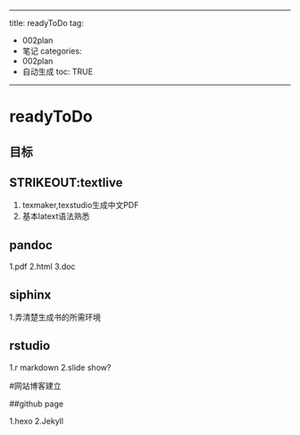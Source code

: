  
---
title: readyToDo 
tag: 
- 002plan 
- 笔记
categories:
- 002plan 
- 自动生成
toc: TRUE
---
 
<h1 id="readytodo">readyToDo</h1>
<h2 id="目标">目标</h2>
<h2 id="strikeouttextlive">STRIKEOUT:textlive</h2>
<ol style="list-style-type: decimal">
<li>texmaker,texstudio生成中文PDF</li>
<li>基本latext语法熟悉</li>
</ol>
<h2 id="pandoc">pandoc</h2>
<p>1.pdf 2.html 3.doc</p>
<h2 id="siphinx">siphinx</h2>
<p>1.弄清楚生成书的所需环境</p>
<h2 id="rstudio">rstudio</h2>
<p>1.r markdown 2.slide show?</p>
<p>#网站博客建立</p>
<p>##github page</p>
<p>1.hexo 2.Jekyll</p>
